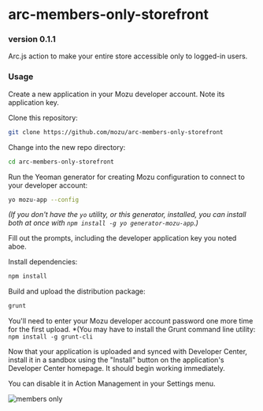 # arc-members-only-storefront
### version 0.1.1

Arc.js action to make your entire store accessible only to logged-in users.

### Usage
Create a new application in your Mozu developer account. Note its application key.

Clone this repository:

```sh
git clone https://github.com/mozu/arc-members-only-storefront
```

Change into the new repo directory:

```sh
cd arc-members-only-storefront
```

Run the Yeoman generator for creating Mozu configuration to connect to your developer account:

```sh
yo mozu-app --config
```

*(If you don't have the `yo` utility, or this generator, installed, you can install both at once with `npm install -g yo generator-mozu-app`.)*

Fill out the prompts, including the developer application key you noted aboe.

Install dependencies:

```sh
npm install
```

Build and upload the distribution package:

```sh
grunt
```

You'll need to enter your Mozu developer account password one more time for the first upload. *(You may have to install the Grunt command line utility: `npm install -g grunt-cli`

Now that your application is uploaded and synced with Developer Center, install it in a sandbox using the "Install" button on the application's Developer Center homepage. It should begin working immediately.

You can disable it in Action Management in your Settings menu.

![members only](http://i.imgur.com/UTbfDwc.jpg)

